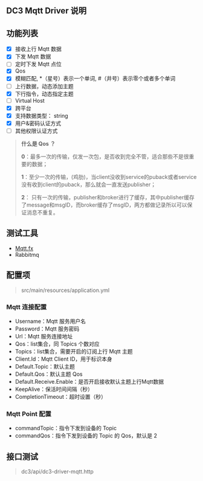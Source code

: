 ## DC3 Mqtt Driver 说明

## 功能列表

- [x] 接收上行 Mqtt 数据
- [x] 下发 Mqtt 数据
- [ ] 定时下发 Mqtt 点位
- [x] Qos
- [x] 模糊匹配, *（星号）表示一个单词, #（井号）表示零个或者多个单词
- [ ] 上行数据，动态添加主题
- [x] 下行指令，动态指定主题
- [ ] Virtual Host
- [x] 跨平台
- [x] 支持数据类型： string
- [x] 用户&密码认证方式
- [ ] 其他权限认证方式

> **什么是 Qos ？**
>
> **0**：最多一次的传输，仅发一次包，是否收到完全不管，适合那些不是很重要的数据；
>
> **1**：至少一次的传输，(鸡肋)，当client没收到service的puback或者service没有收到client的puback，那么就会一直发送publisher；
>
> **2**： 只有一次的传输，publisher和broker进行了缓存，其中publisher缓存了message和msgID，而broker缓存了msgID，两方都做记录所以可以保证消息不重复。

## 测试工具

- [Mqtt.fx](dhttp://mqttfx.jensd.de/index.php/download)
- Rabbitmq

## 配置项

> src/main/resources/application.yml

### Mqtt 连接配置

- Username：Mqtt 服务用户名
- Password：Mqtt 服务密码
- Url：Mqtt 服务连接地址
- Qos：list集合，同 Topics 个数对应
- Topics：list集合，需要开启的订阅上行 Mqtt 主题
- Client.Id：Mqtt Client ID，用于标识本身
- Default.Topic：默认主题
- Default.Qos：默认主题 Qos
- Default.Receive.Enable：是否开启接收默认主题上行Mqtt数据
- KeepAlive：保活时间间隔（秒）
- CompletionTimeout：超时设置（秒）

### Mqtt Point 配置

- commandTopic：指令下发到设备的 Topic
- commandQos：指令下发到设备的 Topic 的 Qos，默认是 2

## 接口测试

> dc3/api/dc3-driver-mqtt.http

